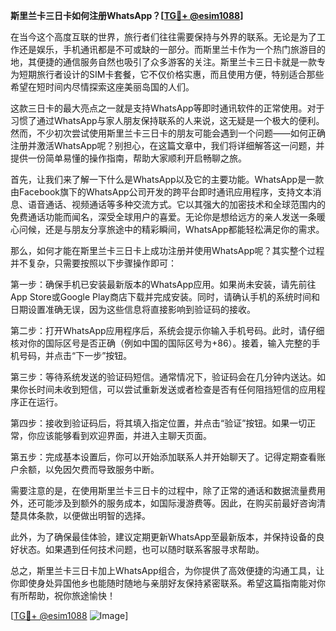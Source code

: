 **斯里兰卡三日卡如何注册WhatsApp？[[TG💪+ @esim1088](https://t.me/s/esim1088)]**

在当今这个高度互联的世界，旅行者们往往需要保持与外界的联系。无论是为了工作还是娱乐，手机通讯都是不可或缺的一部分。而斯里兰卡作为一个热门旅游目的地，其便捷的通信服务自然也吸引了众多游客的关注。斯里兰卡三日卡就是一款专为短期旅行者设计的SIM卡套餐，它不仅价格实惠，而且使用方便，特别适合那些希望在短时间内尽情探索这座美丽岛国的人们。

这款三日卡的最大亮点之一就是支持WhatsApp等即时通讯软件的正常使用。对于习惯了通过WhatsApp与家人朋友保持联系的人来说，这无疑是一个极大的便利。然而，不少初次尝试使用斯里兰卡三日卡的朋友可能会遇到一个问题——如何正确注册并激活WhatsApp呢？别担心，在这篇文章中，我们将详细解答这一问题，并提供一份简单易懂的操作指南，帮助大家顺利开启畅聊之旅。

首先，让我们来了解一下什么是WhatsApp以及它的主要功能。WhatsApp是一款由Facebook旗下的WhatsApp公司开发的跨平台即时通讯应用程序，支持文本消息、语音通话、视频通话等多种交流方式。它以其强大的加密技术和全球范围内的免费通话功能而闻名，深受全球用户的喜爱。无论你是想给远方的亲人发送一条暖心问候，还是与朋友分享旅途中的精彩瞬间，WhatsApp都能轻松满足你的需求。

那么，如何才能在斯里兰卡三日卡上成功注册并使用WhatsApp呢？其实整个过程并不复杂，只需要按照以下步骤操作即可：

第一步：确保手机已安装最新版本的WhatsApp应用。如果尚未安装，请先前往App Store或Google Play商店下载并完成安装。同时，请确认手机的系统时间和日期设置准确无误，因为这些信息将直接影响到验证码的接收。

第二步：打开WhatsApp应用程序后，系统会提示你输入手机号码。此时，请仔细核对你的国际区号是否正确（例如中国的国际区号为+86）。接着，输入完整的手机号码，并点击“下一步”按钮。

第三步：等待系统发送的验证码短信。通常情况下，验证码会在几分钟内送达。如果你长时间未收到短信，可以尝试重新发送或者检查是否有任何阻挡短信的应用程序正在运行。

第四步：接收到验证码后，将其填入指定位置，并点击“验证”按钮。如果一切正常，你应该能够看到欢迎界面，并进入主聊天页面。

第五步：完成基本设置后，你可以开始添加联系人并开始聊天了。记得定期查看账户余额，以免因欠费而导致服务中断。

需要注意的是，在使用斯里兰卡三日卡的过程中，除了正常的通话和数据流量费用外，还可能涉及到额外的服务成本，如国际漫游费等。因此，在购买前最好咨询清楚具体条款，以便做出明智的选择。

此外，为了确保最佳体验，建议定期更新WhatsApp至最新版本，并保持设备的良好状态。如果遇到任何技术问题，也可以随时联系客服寻求帮助。

总之，斯里兰卡三日卡加上WhatsApp组合，为你提供了高效便捷的沟通工具，让你即使身处异国他乡也能随时随地与亲朋好友保持紧密联系。希望这篇指南能对你有所帮助，祝你旅途愉快！

[[TG💪+ @esim1088](https://t.me/s/esim1088) ![Image](https://i.postimg.cc/4NQfJmqS/Snipaste-2025-05-13-00-14-12.png)]